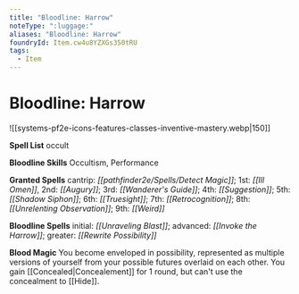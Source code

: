 ```yaml
---
title: "Bloodline: Harrow"
noteType: ":luggage:"
aliases: "Bloodline: Harrow"
foundryId: Item.cw4u8YZXGs350tRU
tags:
  - Item
---
```


# Bloodline: Harrow
![[systems-pf2e-icons-features-classes-inventive-mastery.webp|150]]

**Spell List** occult

**Bloodline Skills** Occultism, Performance

**Granted Spells** cantrip: _[[pathfinder2e/Spells/Detect Magic]]_; 1st: _[[Ill Omen]]_, 2nd: _[[Augury]]_; 3rd: _[[Wanderer's Guide]]_; 4th: _[[Suggestion]]_; 5th: _[[Shadow Siphon]]_; 6th: _[[Truesight]]_; 7th: _[[Retrocognition]]_; 8th: _[[Unrelenting Observation]]_; 9th: _[[Weird]]_

**Bloodline Spells** initial: _[[Unraveling Blast]]_; advanced: _[[Invoke the Harrow]]_; greater: _[[Rewrite Possibility]]_

**Blood Magic** You become enveloped in possibility, represented as multiple versions of yourself from your possible futures overlaid on each other. You gain [[Concealed|Concealement]] for 1 round, but can't use the concealment to [[Hide]].
